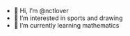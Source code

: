 - 👋 Hi, I’m @nctlover
- 👀 I’m interested in sports and drawing
- 🌱 I’m currently learning mathematics
<!---
nctlover/nctlover is a ✨ special ✨ repository because its `README.md` (this file) appears on your GitHub profile.
You can click the Preview link to take a look at your changes.
--->
